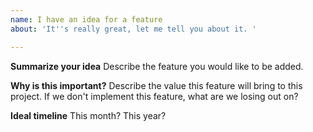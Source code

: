 ```yaml
---
name: I have an idea for a feature
about: 'It''s really great, let me tell you about it. '

---
```


**Summarize your idea**
Describe the feature you would like to be added.

**Why is this important?**
Describe the value this feature will bring to this project.  If we don't implement this feature, what are we losing out on?

**Ideal timeline**
This month?  This year?
